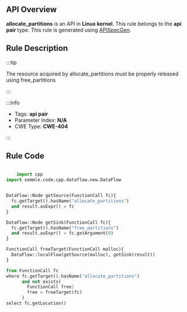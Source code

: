 ---
---


## API Overview
**allocate_partitions** is an API in **Linux kernel**. This rule belongs to the **api pair** type. This rule is generated using [APISpecGen](../../tools/APISpecGen).
## Rule Description

:::tip

The resource acquired by allocate_partitions must be properly released using free_partitions

:::

:::info

- Tags: **api pair**
- Parameter Index: **N/A**
- CWE Type: **CWE-404**

:::

## Rule Code
```python

    import cpp
import semmle.code.cpp.dataflow.new.DataFlow


DataFlow::Node getSource(FunctionCall fc){
  fc.getTarget().hasName("allocate_partitions")
  and result.asExpr() = fc
}

DataFlow::Node getSink(FunctionCall fc){
  fc.getTarget().hasName("free_partitions")
  and result.asExpr() = fc.getArgument(0)
}

FunctionCall freeTarget(FunctionCall malloc){
  DataFlow::localFlow(getSource(malloc), getSink(result))
}

from FunctionCall fc
where fc.getTarget().hasName("allocate_partitions")
      and not exists(
        FunctionCall free| 
        free = freeTarget(fc)
      )
select fc.getLocation()

    
```